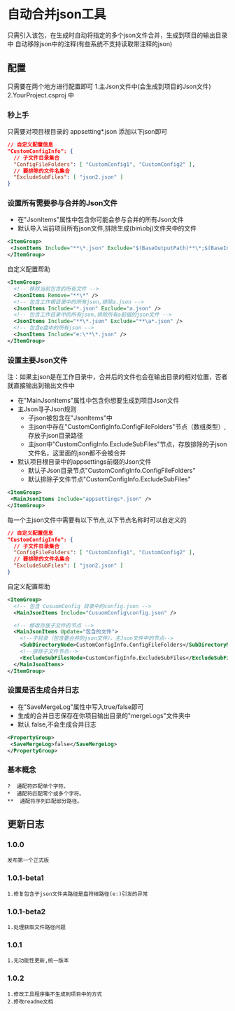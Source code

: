 # 自动合并json工具

只需引入该包，在生成时自动将指定的多个json文件合并，生成到项目的输出目录中
自动移除json中的注释(有些系统不支持读取带注释的json)

## 配置

只需要在两个地方进行配置即可
1.主Json文件中(会生成到项目的Json文件)
2.YourProject.csproj 中

### 秒上手

只需要对项目根目录的 appsetting*.json 添加以下json即可

~~~~json
// 自定义配置信息
"CustomConfigInfo": {
  // 子文件目录集合
  "ConfigFileFolders": [ "CustomConfig1", "CustomConfig2" ],
  // 要排除的文件名集合
  "ExcludeSubFiles": [ "json2.json" ]
}
~~~~

### 设置所有需要参与合并的Json文件

- 在"JsonItems"属性中包含你可能会参与合并的所有Json文件
- 默认导入当前项目所有json文件,排除生成(bin\obj)文件夹中的文件

 ~~~xml
<ItemGroup>
  <JsonItems Include="**\*.json" Exclude="$(BaseOutputPath)**\*;$(BaseIntermediateOutputPath)**\*;" />
</ItemGroup>
~~~

自定义配置帮助

~~~xml
<ItemGroup>
  <!-- 移除当前包含的所有文件 -->
  <JsonItems Remove="**\*" />
  <!-- 包含工作根目录中的所有json,排除a.json -->
  <JsonItems Include="*.json" Exclude="a.json" />
  <!-- 包含工作目录中的所有json,排除所有a前缀的json文件 -->
  <JsonItems Include="**\*.json" Exclude="**\a*.json" />
  <!-- 包含e盘中的所有json -->
  <JsonItems Include="e:\**\*.json" />
</ItemGroup>
~~~

### 设置主要Json文件

注：如果主json是在工作目录中，合并后的文件也会在输出目录的相对位置，否者就直接输出到输出文件中

- 在"MainJsonItems"属性中包含你想要生成到项目Json文件
- 主Json寻子Json规则
  - 子json被包含在"JsonItems"中
  - 主json中存在"CustomConfigInfo.ConfigFileFolders"节点（数组类型）,存放子json目录路径
  - 主json中"CustomConfigInfo.ExcludeSubFiles"节点，存放排除的子json文件名，这里面的json都不会被合并
- 默认项目根目录中的appsettings前缀的Json文件
  - 默认子Json目录节点"CustomConfigInfo.ConfigFileFolders"
  - 默认排除子文件节点"CustomConfigInfo.ExcludeSubFiles"

 ~~~xml
<ItemGroup>
  <MainJsonItems Include="appsettings*.json" />
</ItemGroup>
~~~

每一个主json文件中需要有以下节点,以下节点名称时可以自定义的

~~~json
// 自定义配置信息
"CustomConfigInfo": {
  // 子文件目录集合
  "ConfigFileFolders": [ "CustomConfig1", "CustomConfig2" ],
  // 要排除的文件名集合
  "ExcludeSubFiles": [ "json2.json" ]
}
~~~

自定义配置帮助

~~~xml
<ItemGroup>
  <!-- 包含 CusuomConfig 目录中的config.json -->
  <MainJsonItems Include="CusuomConfig\config.json" />

  <!-- 修改存放子文件的节点 -->
  <MainJsonItems Update="包含的文件">
    <!--子目录（包含要合并的json文件），主Json文件中的节点-->
    <SubDirectoryNode>CustomConfigInfo.ConfigFileFolders</SubDirectoryNode>
    <!--排除子文件节点-->
    <ExcludeSubFilesNode>CustomConfigInfo.ExcludeSubFiles</ExcludeSubFilesNode>
  </MainJsonItems>
</ItemGroup>
~~~

### 设置是否生成合并日志

- 在"SaveMergeLog"属性中写入true/false即可
- 生成的合并日志保存在你项目输出目录的"mergeLogs"文件夹中
- 默认  false,不会生成合并日志

 ~~~xml
<PropertyGroup>
  <SaveMergeLog>false</SaveMergeLog>
</PropertyGroup>
~~~

### 基本概念

~~~text
?  通配符匹配单个字符。
*  通配符匹配零个或多个字符。
**  通配符序列匹配部分路径。
~~~

## 更新日志

### 1.0.0

~~~text
发布第一个正式版
~~~

### 1.0.1-beta1

~~~text
1.修复包含子json文件夹路径是盘符根路径(e:)引发的异常
~~~

### 1.0.1-beta2

~~~text
1.处理获取文件路径问题
~~~

### 1.0.1

~~~text
1.无功能性更新,统一版本
~~~

### 1.0.2

~~~text
1.修改工具程序集不生成到项目中的方式
2.修改readme文档
~~~
